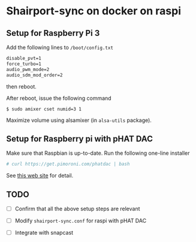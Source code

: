 # Shairport-sync on docker on raspi

## Setup for Raspberry Pi 3

Add the following lines to `/boot/config.txt`

```txt
disable_pvt=1
force_turbo=1
audio_pwm_mode=2
audio_sdm_mod_order=2
```

then reboot.

After reboot, issue the following command

```shell
$ sudo amixer cset numid=3 1
```

Maximize volume using alsamixer (in `alsa-utils` package).


## Setup for Raspberry pi with pHAT DAC

Make sure that Raspbian is up-to-date.
Run the following one-line installer

```bash
# curl https://get.pimoroni.com/phatdac | bash
```

See [this web site][SetupPhatDac] for detail.

## TODO

- [ ] Confirm that all the above setup steps are relevant
- [ ] Modify `shairport-sync.conf` for raspi with pHAT DAC
- [ ] Integrate with snapcast


[SetupPhatDac]: https://learn.pimoroni.com/tutorial/phat/raspberry-pi-phat-dac-install
